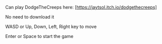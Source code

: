 Can play DodgeTheCreeps here: [https://jaytsol.itch.io/dodgethecreeps]

No need to download it

WASD or Up, Down, Left, Right key to move

Enter or Space to start the game
